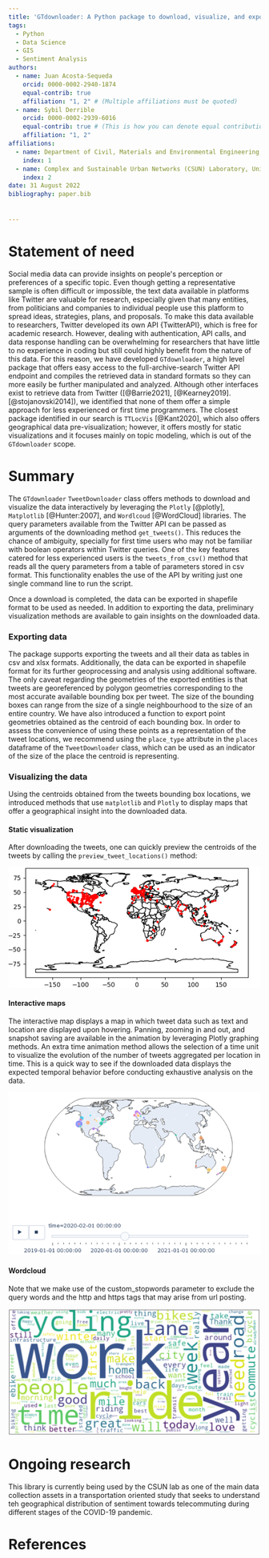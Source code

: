 ```yaml
---
title: 'GTdownloader: A Python package to download, visualize, and export georeferenced tweets'
tags:
  - Python
  - Data Science
  - GIS
  - Sentiment Analysis
authors:
  - name: Juan Acosta-Sequeda
    orcid: 0000-0002-2940-1874
    equal-contrib: true
    affiliation: "1, 2" # (Multiple affiliations must be quoted)
  - name: Sybil Derrible
    orcid: 0000-0002-2939-6016
    equal-contrib: true # (This is how you can denote equal contributions between multiple authors)
    affiliation: "1, 2"
affiliations:
  - name: Department of Civil, Materials and Environmental Engineering, University of Illinois at Chicago, USA
    index: 1
  - name: Complex and Sustainable Urban Networks (CSUN) Laboratory, University of Illinois at Chicago, USA
    index: 2
date: 31 August 2022
bibliography: paper.bib


---
```


# Statement of need

Social media data can provide insights on people's perception or preferences of a specific topic. Even though getting a 
representative sample is often difficult or impossible, the text data available in platforms like Twitter are valuable 
for research, especially given that many entities, from politicians and companies to individual people use this 
platform to spread ideas, strategies, plans, and proposals. To make this data available to researchers, Twitter 
developed its own API {TwitterAPI}, which is free for academic research. However, dealing with authentication, API calls, and data 
response handling can be overwhelming for researchers that have little to no experience in coding but still could 
highly benefit from the nature of this data. For this reason, we have developed `GTdownloader`, a high level package 
that offers easy access to the full-archive-search Twitter API endpoint and compiles the retrieved data in standard 
formats so they can more easily be further manipulated and analyzed. Although other interfaces exist to retrieve data 
from Twitter ([@Barrie2021], [@Kearney2019]. [@stojanovski2014]), we identified that none of them offer a simple 
approach for less experienced or first time programmers.  The closest package identified in our search is `TTLocVis` 
[@Kant2020], which also offers geographical data  pre-visualization; however, it offers mostly for static 
visualizations and it focuses mainly on topic modeling, which  is out of the `GTdownloader` scope.


# Summary

The `GTdownloader` `TweetDownloader` class offers  methods to download and visualize the data interactively by 
leveraging the `Plotly` [@plotly], `Matplotlib` [@Hunter:2007], and `Wordlcoud` [@WordCloud] libraries. 
The query parameters available from the Twitter API can be passed as arguments of the downloading method `get_tweets()`. 
This reduces the chance of ambiguity, specially  for first time users who may not be familiar with boolean operators 
within Twitter queries. One of the key features  catered for less experienced users is the `tweets_from_csv()` method 
that reads all the query parameters from a table  of parameters stored in csv format. This functionality enables the 
use of the API by writing just one single command line to run the script. 

Once a download is completed, the data can be exported in shapefile format to be used as needed. In addition to 
exporting the data, preliminary visualization methods are available to gain insights on the downloaded data.

### Exporting data

The package supports exporting the tweets and all their data as tables in csv and xlsx formats. Additionally, the data
can be exported in shapefile format for its further geoprocessing and analysis using additional software. The only 
caveat regarding the geometries of the exported entities is that tweets are georeferenced by polygon geometries
corresponding to the most accurate available bounding box per tweet. The size of the bounding boxes can range from the
size of a single neighbourhood to the size of an entire country. We have also introduced a function to export point 
geometries obtained as the centroid of each bounding box. In order to assess the convenience of using these points as a
representation of the tweet locations, we recommend using the `place_type` attribute in the `places` dataframe of the
`TweetDownloader` class, which can be used as an indicator of the size of the place the centroid is representing. 

### Visualizing the data

Using the centroids obtained from the tweets bounding box locations, we introduced methods that use `matplotlib` and 
`Plotly` to display maps that offer a geographical insight into the downloaded data.

#### Static visualization

After downloading the tweets, one can quickly preview the centroids of the tweets by calling the 
`preview_tweet_locations()` method:

![Centroid of tweets containing the words "bike commuting" during the COVID-19 pandemic.](figures/bike_simple_map.png)

#### Interactive maps
The interactive map displays a map in which tweet data such as text and location are displayed upon hovering. Panning, 
zooming in and out, and snapshot saving are available in the animation by leveraging Plotly graphing methods. An extra 
time animation method allows the selection of a time unit to visualize the evolution of the number of tweets aggregated
per location in time. This is a quick way to see if the downloaded data displays the expected temporal  behavior before 
conducting exhaustive analysis on the data. 

![Time animation of geographically aggregated tweets containing the words "bike commuting" during the COVID-19 pandemic.](figures/animation.PNG)


#### Wordcloud
Note that we make use of the custom_stopwords parameter to exclude the query words and the http and https tags 
that may arise from url posting.

![Wordcloud generated from tweets about cycling during the COVID-19 pandemic.\label{fig:wordcloud}](figures/wordcloud_white.png)

# Ongoing research 

This library is currently being used by the CSUN lab as one of the main data collection assets in a transportation 
oriented study that seeks to understand teh geographical distribution of sentiment towards telecommuting during
different stages of the COVID-19 pandemic.

# References
